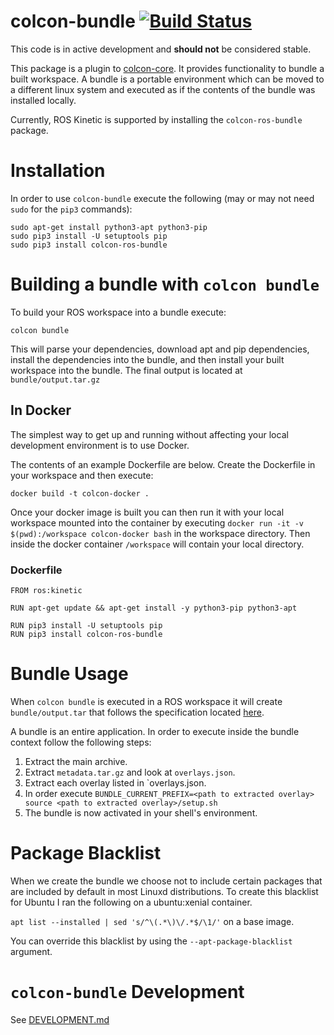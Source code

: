 # colcon-bundle [![Build Status](https://travis-ci.org/colcon/colcon-bundle.svg?branch=master)](https://travis-ci.org/colcon/colcon-bundle)

This code is in active development and **should not** be considered stable.

This package is a plugin to [colcon-core](https://github.com/colcon/colcon-core.git). It provides functionality to bundle a built
workspace. A bundle is a portable environment which can be moved to a different linux system and executed
as if the contents of the bundle was installed locally.

Currently, ROS Kinetic is supported by installing the `colcon-ros-bundle` package.

# Installation

In order to use `colcon-bundle` execute the following (may or may not need `sudo` for the `pip3` commands):

```
sudo apt-get install python3-apt python3-pip
sudo pip3 install -U setuptools pip
sudo pip3 install colcon-ros-bundle
```

# Building a bundle with `colcon bundle`

To build your ROS workspace into a bundle execute:

`colcon bundle`

This will parse your dependencies, download apt and pip dependencies, install the dependencies into the bundle, and
then install your built workspace into the bundle. The final output is located at `bundle/output.tar.gz`

## In Docker

The simplest way to get up and running without affecting your local development environment is to use Docker.

The contents of an example Dockerfile are below. Create the Dockerfile in your workspace and then execute:

`docker build -t colcon-docker .` 

Once your docker image is built you can then run it with your local workspace mounted into the container by executing `docker run -it -v $(pwd):/workspace colcon-docker bash` in the workspace directory. Then inside the docker container `/workspace` will contain your local directory.

### Dockerfile

```
FROM ros:kinetic

RUN apt-get update && apt-get install -y python3-pip python3-apt

RUN pip3 install -U setuptools pip
RUN pip3 install colcon-ros-bundle
```

# Bundle Usage

When `colcon bundle` is executed in a ROS workspace it will create `bundle/output.tar` that follows the specification located [here](BUNDLE_FORMAT.md). 

A bundle is an entire application. In order to execute inside the bundle context follow the following steps:

1. Extract the main archive.
1. Extract `metadata.tar.gz` and look at `overlays.json`.
1. Extract each overlay listed in `overlays.json.
1. In order execute `BUNDLE_CURRENT_PREFIX=<path to extracted overlay> source <path to extracted overlay>/setup.sh`
1. The bundle is now activated in your shell's environment.

# Package Blacklist

When we create the bundle we choose not to include certain packages that are included by default in most
Linuxd distributions. To create this blacklist for Ubuntu I ran the following on a ubuntu:xenial container.

`apt list --installed | sed 's/^\(.*\)\/.*$/\1/'` on a base image.

You can override this blacklist by using the `--apt-package-blacklist` argument.

# `colcon-bundle` Development

See [DEVELOPMENT.md](DEVELOPMENT.md)